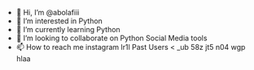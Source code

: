 - 👋 Hi, I’m @abolafiii
- 👀 I’m interested in Python
- 🌱 I’m currently learning Python
- 💞️ I’m looking to collaborate on Python Social Media tools
- 📫 How to reach me instagram lr1l
Past Users < _ub 58z jt5 n04 wgp hlaa 
<!---
abolafiii/abolafiii is a ✨ special ✨ repository because its `README.md` (this file) appears on your GitHub profile.
You can click the Preview link to take a look at your changes.
--->
